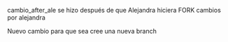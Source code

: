 cambio_after_ale se hizo después de que Alejandra hiciera FORK
cambios por alejandra

Nuevo cambio para que sea cree una nueva branch